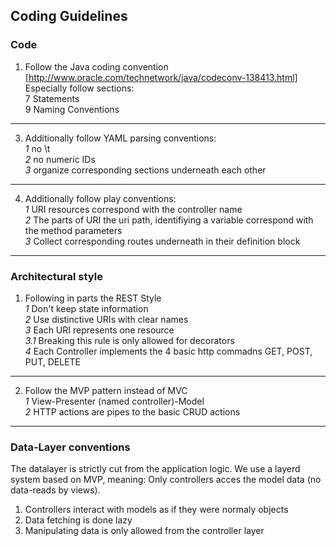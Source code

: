 ## Coding Guidelines 

### Code

1. Follow the Java coding convention [http://www.oracle.com/technetwork/java/codeconv-138413.html] Especially follow sections:  
    7 Statements  
    9 Naming Conventions  
* * *  

3. Additionally follow YAML parsing conventions:  
    *1* no \t  
    *2* no numeric IDs  
    *3* organize corresponding sections underneath each other  
* * *  

4. Additionally follow play conventions:  
    *1* URI resources correspond with the controller name  
    *2* The parts of URI the uri path, identifiying a variable correspond with the method parameters  
    *3* Collect corresponding routes underneath in their definition block  
* * *  

### Architectural style

1. Following in parts the REST Style  
    *1* Don't keep state information  
    *2* Use distinctive URIs with clear names  
    *3* Each URI represents one resource  
        *3.1* Breaking this rule is only allowed for decorators  
    *4* Each Controller implements the 4 basic http commadns GET, POST, PUT, DELETE  
* * *  

2. Follow the MVP pattern instead of MVC  
    *1* View-Presenter (named controller)-Model  
    *2* HTTP actions are pipes to the basic CRUD actions  
* * *  

### Data-Layer conventions

The datalayer is strictly cut from the application logic. We use a layerd system based on MVP, meaning: Only controllers acces the model data (no data-reads by views).

1. Controllers interact with models as if they were normaly objects
2. Data fetching is done lazy
3. Manipulating data is only allowed from the controller layer
